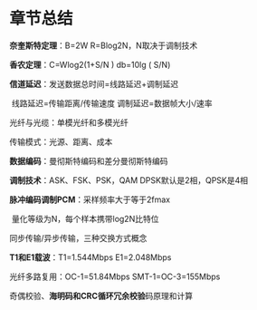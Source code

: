# 章节总结

**奈奎斯特定理**：B=2W R=Blog2N，N取决于调制技术

**香农定理**：C=Wlog2(1+S/N )      db=10lg ( S/N)

**信道延迟**：发送数据总时间=线路延迟+调制延迟

​		         线路延迟=传输距离/传输速度              调制延迟=数据帧大小/速率



光纤与光缆：单模光纤和多模光纤

传输模式：光源、距离、成本

**数据编码**：曼彻斯特编码和差分曼彻斯特编码

**调制技术**：ASK、FSK、PSK，QAM DPSK默认是2相，QPSK是4相



**脉冲编码调制PCM**：采样频率大于等于2fmax

​								量化等级为N，每个样本携带log2N比特位

同步传输/异步传输，三种交换方式概念

**T1和E1载波**：T1=1.544Mbps E1=2.048Mbps

光纤多路复用：OC-1=51.84Mbps     SMT-1=OC-3=155Mbps

奇偶校验、**海明码和CRC循环冗余校验**码原理和计算